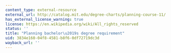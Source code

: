```yaml
---
content_type: external-resource
external_url: http://catalog.mit.edu/degree-charts/planning-course-11/
has_external_license_warning: true
license: https://en.wikipedia.org/wiki/All_rights_reserved
status: ''
title: "Planning bachelor\u2019s degree requirement"
uid: 3834e160-04f8-4581-b8f6-0df72719dc3d
wayback_url: ''
---
```

